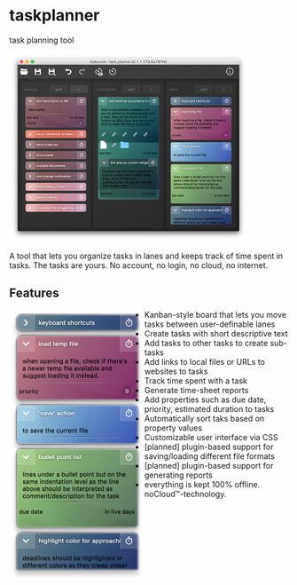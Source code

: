 # taskplanner
task planning tool

![screenshot1](screenshots/screenshot1.png)

A tool that lets you organize tasks in lanes and keeps track of time spent in tasks.
The tasks are yours. No account, no login, no cloud, no internet.

## Features

<img align="left" src="screenshots/screenshot2.png">

 * Kanban-style board that lets you move tasks between user-definable lanes
 * Create tasks with short descriptive text
 * Add tasks to other tasks to create sub-tasks
 * Add links to local files or URLs to websites to tasks
 * Track time spent with a task
 * Generate time-sheet reports 
 * Add properties such as due date, priority, estimated duration to tasks
 * Automatically sort taks based on property values
 * Customizable user interface via CSS
 * [planned] plugin-based support for saving/loading different file formats
 * [planned] plugin-based support for generating reports
 * everything is kept 100% offline. noCloud™-technology.
